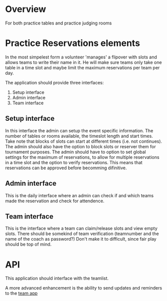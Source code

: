 # Overview

For both practice tables and practice judging rooms 

# Practice Reservations elements

In the most simpelest form a volunteer 'manages' a flipover with slots and allows teams to write their name in it. He will make sure teams only take one table in a time slot and maybe limit the maximum reservations per team per day.

The application should provide three interfaces:
1. Setup interface
2. Admin interface
3. Team interface

## Setup interface
In this interface the admin can setup the event specific information. The number of tables or rooms available, the timeslot length and start times. Take note that blocks of slots can start at different times (i.e. not continues). The admin should also have the option to block slots or reserver them for tournament purposes. The admin should have to option to set global settings for the maximum of reservations, to allow for multiple reservations in a time slot and the option to verify reservations. This means that reservations can be approved before becomming difinitive.

## Admin interface
This is the daily interface where an admin can check if and which teams made the reservation and check for attendence.

## Team interface
This is the interface where a team can claim/release slots and view empty slots. There should be somekind of team verification (teamnumber and the name of the coach as password?) Don't make it to difficult, since fair play should be top of mind.

# API
This application should interface with the teamlist.

A more advanced enhancement is the ability to send updates and reminders to the [team app](https://github.com/FirstLegoLeague/Coordination/blob/master/Challenges/TeamApp.md)

